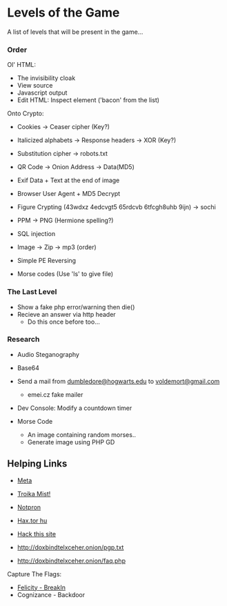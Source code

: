 # Levels of the Game

A list of levels that will be present in the game...

### Order

Ol' HTML:

* The invisibility cloak
* View source
* Javascript output
* Edit HTML: Inspect element ('bacon' from the list)

Onto Crypto:

* Cookies -> Ceaser cipher (Key?)
* Italicized alphabets -> Response headers -> XOR (Key?)
* Substitution cipher -> robots.txt
* QR Code -> Onion Address -> Data(MD5)
* Exif Data + Text at the end of image
* Browser User Agent + MD5 Decrypt

* Figure Crypting (43wdxz 4edcvgt5 65rdcvb 6tfcgh8uhb 9ijn) -> sochi
* PPM -> PNG (Hermione spelling?)
* SQL injection 

* Image -> Zip -> mp3 (order)
* Simple PE Reversing

* Morse codes (Use 'ls' to give file)

### The Last Level

* Show a fake php error/warning then die()
* Recieve an answer via http header
  * Do this once before too...

### Research

* Audio Steganography
* Base64

* Send a mail from dumbledore@hogwarts.edu to voldemort@gmail.com
  * emei.cz fake mailer

* Dev Console: Modify a countdown timer
* Morse Code
    * An image containing random morses..
    * Generate image using PHP GD

## Helping Links

* [Meta](http://captf.com/practice-ctf/)
* [Troika Mist!](http://www.troika.dcetech.com/events/mist.html)
* [Notpron](http://www.deathball.net/notpron)
* [Hax.tor hu](http://hax.tor.hu/warmup1/)
* [Hack this site](http://www.hackthissite.org/missions/basic/)

* http://doxbindtelxceher.onion/pgp.txt
* http://doxbindtelxceher.onion/faq.php

Capture The Flags:

* [Felicity - BreakIn](http://felicity.iiit.ac.in/threads/events/break-in/)
* Cognizance - Backdoor
